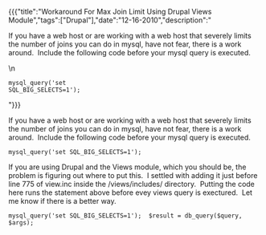 {{{"title":"Workaround For Max Join Limit Using Drupal Views Module","tags":["Drupal"],"date":"12-16-2010","description":"<p>If you have a web host or are working with a web host that severely limits the number of joins you can do in mysql, have not fear, there is a work around.&#160; Include the following code before your mysql query is executed.</p>\n<p><code>mysql_query('set SQL_BIG_SELECTS=1');</code></p>"}}}

<p>If you have a web host or are working with a web host that severely limits the number of joins you can do in mysql, have not fear, there is a work around.&#160; Include the following code before your mysql query is executed.</p>
<p><code>mysql_query('set SQL_BIG_SELECTS=1');</code></p>
<p>If you are using Drupal and the Views module, which you should be, the problem is figuring out where to put this.&#160; I settled with adding it just before line 775 of view.inc inside the /views/includes/ directory.&#160; Putting the code here runs the statement above before evey views query is exectured.&#160; Let me know if there is a better way.</p>
<p><code>mysql_query('set SQL_BIG_SELECTS=1');&#160; $result = db_query($query, $args);</code></p>